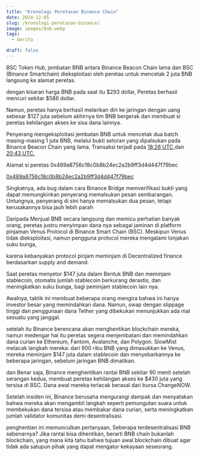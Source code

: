 ```yaml
---
title: "Kronologi Peretasan Binance Chain"
date: 2024-12-05
slug: /kronologi-peretasan-binance/
image: images/bnb.webp
tags:
  - berita

draft: false
---
```


BSC Token Hub, jembatan BNB antara Binance Beacon Chain lama dan BSC (Binance Smartchain) dieksploitasi oleh peretas untuk mencetak 2 juta BNB langsung ke alamat peretas.

dengan kisaran harga BNB pada saat itu $293 dollar, Peretas berhasil mencuri sekitar $586 dollar.

Namun, peretas hanya berhasil melarikan diri ke jaringan dengan uang sebesar $127 juta sebelum akhirnya tim BNB bergerak dan membuat si peretas kehilangan akses ke sisa dana lainnya.

Penyerang mengeksploitasi jembatan BNB untuk mencetak dua batch masing-masing 1 juta BNB, melalui bukti setoran yang dipalsukan pada Binance Beacon Chain yang lama. Transaksi terjadi pada [18:26 UTC ](https://bscscan.com/tx/0xebf83628ba893d35b496121fb8201666b8e09f3cbadf0e269162baa72efe3b8b) dan [20:43 UTC.](https://bscscan.com/tx/0x05356fd06ce56a9ec5b4eaf9c075abd740cae4c21eab1676440ab5cd2fe5c57a)

Alamat si peretas
0x489a8756c18c0b8b24ec2a2b9ff3d4d447f79bec

[0x489a8756c18c0b8b24ec2a2b9ff3d4d447f79bec](https://bscscan.com/address/0x489a8756c18c0b8b24ec2a2b9ff3d4d447f79bec)

Singkatnya, ada bug dalam cara Binance Bridge memverifikasi bukti yang dapat memungkinkan penyerang memalsukan pesan sembarangan. Untungnya, penyerang di sini hanya memalsukan dua pesan, tetapi kerusakannya bisa jauh lebih parah

Daripada Menjual BNB secara langsung dan memicu perhatian banyak orang, peretas justru menyimpan dana nya sebagai jaminan di platform pinjaman Venus Protocol di Binance Smart Chain (BSC). Meskipun Venus tidak dieksploitasi, namun pengguna protocol mereka mengalami lonjakan suku bunga,

karena kebanyakan protocol pinjam meminjam di Decentralized finance berdasarkan supply and demand.

Saat peretas menyetor $147 juta dalam Bentuk BNB dan meminjam stablecoin, otomatis jumlah stablecoin berkurang derastis, dan meningkatkan suku bunga, bagi peminjam stablecoin lain nya.

Awalnya, taktik ini membuat beberapa orang mengira bahwa ini hanya investor besar yang memindahkan dana. Namun, swap dengan slippage tinggi dan penggunaan dana Tether yang dibekukan menunjukkan ada niat sesuatu yang janggal.

setelah itu Binance berencana akan menghentikan blockchain mereka, namun medengar hal itu peretas segera menjembatani dan memindahkan dana curian ke Ethereum, Fantom, Avalanche, dan Polygon. SlowMist melacak langkah mereka: dari 900 ribu BNB yang dimasukkan ke Venus, mereka meminjam $147 juta dalam stablecoin dan menyebarkannya ke beberapa jaringan, sebelum jaringan BNB dimatikan.

dan Benar saja, Binance menghentikan rantai BNB sekitar 90 menit setelah serangan kedua, membuat peretas kehilangan akses ke $430 juta yang tersisa di BSC. Dana awal mereka terlacak berasal dari bursa ChangeNOW.

Setelah insiden ini, Binance berusaha mengurangi dampak dan menyatakan bahwa mereka akan mengambil langkah seperti pemungutan suara untuk membekukan dana tersisa atau membakar dana curian, serta meningkatkan jumlah validator komunitas demi desentralisasi.

penghentian ini memunculkan pertanyaan, Seberapa terdesentralisasi BNB sebenarnya? Jika rantai bisa dihentikan, berarti BNB chain bukanlah blockchain, yang mana kita tahu bahwa tujuan awal blockchain dibuat agar tidak ada satupun pihak yang dapat mengatur kekayaan seseorang.
